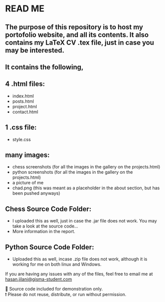 # READ ME

## The purpose of this repository is to host my portofolio website, and all its contents. It also contains my LaTeX CV .tex file, just in case you may be interested.

## It contains the following, 

## 4 .html files:

- index.html
- posts.html
- project.html
- contact.html

## 1 .css file:

- style.css

## many images:

- chess screenshots (for all the images in the gallery on the projects.html)
- python screenshots (for all the images in the gallery on the projects.html)
- a picture of me
- chad.png (this was meant as a placeholder in the about section, but has been pushed anyways)

## Chess Source Code Folder:

- I uploaded this as well, just in case the .jar file does not work. You may take a look at the source code...
- More information in the report.

## Python Source Code Folder:
- Uploaded this as well, incase .zip file does not work, although it is working for me on both linux and Windows.



If you are having any issues with any of the files, feel free to email me at hasan.jilani@gisma-student.com

📁 Source code included for demonstration only.  
❗ Please do not reuse, distribute, or run without permission.
